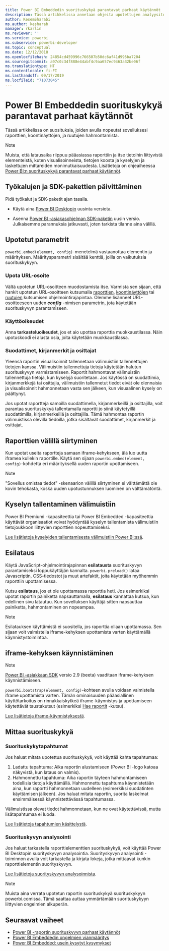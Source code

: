 ```yaml
---
title: Power BI Embeddedin suorituskykyä parantavat parhaat käytännöt
description: Tässä artikkelissa annetaan ohjeita upotettujen analyysitoimintojen parhaisiin käytäntöihin
author: KesemSharabi
ms.author: kesharab
manager: rkarlin
ms.reviewer: ''
ms.service: powerbi
ms.subservice: powerbi-developer
ms.topic: conceptual
ms.date: 12/12/2018
ms.openlocfilehash: 24854cd459996c766507b50dc6af41d995ba7204
ms.sourcegitcommit: a97c0c34f888e44abf4c9aa657ec9463a32be06f
ms.translationtype: HT
ms.contentlocale: fi-FI
ms.lasthandoff: 09/17/2019
ms.locfileid: "71073045"
---
```

# <a name="power-bi-embedded-performance-best-practices"></a>Power BI Embeddedin suorituskykyä parantavat parhaat käytännöt

Tässä artikkelissa on suosituksia, joiden avulla nopeutat sovelluksesi raporttien, koontinäyttöjen, ja ruutujen hahmontamista.

> [!Note]
> Muista, että latausaika riippuu pääasiassa raporttiin ja itse tietoihin liittyvistä elementeistä, kuten visualisoinneista, tietojen koosta ja kyselyjen ja laskettujen mittareiden monimutkaisuudesta. Lisätietoja on ohjeaiheessa [Power BI:n suorituskykyä parantavat parhaat käytännöt](../power-bi-reports-performance.md).

## <a name="update-tools-and-sdk-packages"></a>Työkalujen ja SDK-pakettien päivittäminen

Pidä työkalut ja SDK-paketit ajan tasalla.

* Käytä aina [Power BI Desktopin](https://powerbi.microsoft.com/desktop/) uusinta versiota.

* Asenna [Power BI -asiakasohjelman SDK-paketin](https://github.com/Microsoft/PowerBI-JavaScript) uusin versio. Julkaisemme parannuksia jatkuvasti, joten tarkista tilanne aina välillä.

## <a name="embed-parameters"></a>Upotetut parametrit

`powerbi.embed(element, config)`-menetelmä vastaanottaa elementin ja määrityksen. Määritysparametri sisältää kenttiä, joilla on vaikutuksia suorituskykyyn.

### <a name="embed-url"></a>Upota URL-osoite

Vältä upotetun URL-osoitteen muodostamista itse. Varmista sen sijaan, että hankit upotetun URL-osoitteen kutsumalla [raporttien](/rest/api/power-bi/reports/getreportsingroup), [koontinäyttöjen](/rest/api/power-bi/dashboards/getdashboardsingroup) tai [ruutujen](/rest/api/power-bi/dashboards/gettilesingroup) kutsumisen ohjelmointirajapintaa. Olemme lisänneet URL-osoitteeseen uuden **_config_** -nimisen parametrin, jota käytetään suorituskyvyn parantamiseen.

### <a name="permissions"></a>Käyttöoikeudet

Anna **tarkasteluoikeudet**, jos et aio upottaa raporttia muokkaustilassa. Näin upotuskoodi ei alusta osia, joita käytetään muokkaustilassa.

### <a name="filters-bookmarks-and-slicers"></a>Suodattimet, kirjanmerkit ja osittajat

Yleensä raportin visualisoinnit tallennetaan välimuistiin tallennettujen tietojen kanssa. Välimuistiin tallennettuja tietoja käytetään halutun suorituskyvyn varmistamiseen. Raportit hahmontavat välimuistiin tallennettuja tietoja, kun kyselyjä suoritetaan. Jos käytössä on suodattimia, kirjanmerkkejä tai osittajia, välimuistiin tallennetut tiedot eivät ole olennaisia ja visualisoinnit hahmonnetaan vasta sen jälkeen, kun visuaalinen kysely on päättynyt.

Jos upotat raportteja samoilla suodattimella, kirjanmerkeillä ja osittajilla, voit parantaa suorituskykyä tallentamalla raportti jo siinä käytetyillä suodattimilla, kirjanmerkeillä ja osittajilla. Tämä hahmontaa raportin välimuistissa olevilla tiedoilla, jotka sisältävät suodattimet, kirjanmerkit ja osittajat.

## <a name="switching-between-reports"></a>Raporttien välillä siirtyminen

Kun upotat useita raportteja samaan iframe-kehykseen, älä luo uutta iframea kullekin raportille. Käytä sen sijaan `powerbi.embed(element, config)`-kohdetta eri määrityksellä uuden raportin upottamiseen.

> [!NOTE]
> "Sovellus omistaa tiedot" -skenaarion välillä siirtyminen ei välttämättä ole kovin tehokasta, koska uuden upotustunnuksen luominen on välttämätöntä.

## <a name="query-caching"></a>Kyselyn tallentaminen välimuistiin

Power BI Premiumi -kapasiteettia tai Power BI Embedded -kapasiteettia käyttävät organisaatiot voivat hyödyntää kyselyn tallentamista välimuistiin tietojoukkoon liittyvien raporttien nopeuttamiseksi.

[Lue lisätietoja kyselyiden tallentamisesta välimuistiin Power BI:ssä](../power-bi-query-caching.md).

## <a name="preload"></a>Esilataus

Käytä JavaScript-ohjelmointirajapinnan **esilatausta** suorituskyvyn parantamiseksi loppukäyttäjän kannalta. `powerbi.preload()` lataa Javascriptin, CSS-tiedostot ja muut artefaktit, joita käytetään myöhemmin raporttiin upottamisessa.

Kutsu **esilataus**, jos et ole upottamassa raporttia heti. Jos esimerkiksi upotat raportin painiketta napsauttamalla, **esilataus** kannattaa kutsua, kun edellinen sivu latautuu. Kun sovelluksen käyttäjä sitten napsauttaa painiketta, hahmontaminen on nopeampaa.

> [!NOTE]
> Esilatauksen käyttämistä ei suositella, jos raporttia ollaan upottamassa. Sen sijaan voit valmistella iframe-kehyksen upottamista varten käyttämällä käynnistystoimintoa.

## <a name="bootstrapping-the-iframe"></a>iframe-kehyksen käynnistäminen

> [!NOTE]
> [Power BI -asiakkaan SDK](https://github.com/Microsoft/PowerBI-JavaScript) versio 2.9 (beeta) vaaditaan iframe-kehyksen käynnistämiseen. 
>
> `powerbi.bootstrap(element, config)`-kohteen avulla voidaan valmistella iframe upottamista varten. Tämän ominaisuuden pääasiallinen käyttötarkoitus on rinnakkaiskytkeä iframe-käynnistys ja upottamiseen käytettävät taustakutsut (esimerkiksi [Hae raportit](/rest/api/power-bi/reports/getreportsingroup) -kutsu).

[Lue lisätietoja iframe-käynnistyksestä](https://github.com/Microsoft/PowerBI-JavaScript/wiki/Bootstrap---For-Better-Performance).

## <a name="measure-performance"></a>Mittaa suorituskykyä

### <a name="performance-events"></a>Suorituskykytapahtumat

Jos haluat mitata upotettua suorituskykyä, voit käyttää kahta tapahtumaa:

1. Ladattu tapahtuma: Aika raportin alustamiseen (Power BI -logo katoaa näkyvistä, kun lataus on valmis).
2. Hahmonnettu tapahtuma: Aika raportin täyteen hahmontamiseen todellisia tietoja käyttämällä. Hahmonnettu tapahtuma käynnistetään aina, kun raportti hahmonnetaan uudelleen (esimerkiksi suodatinten käyttämisen jälkeen). Jos haluat mitata raportin, suorita laskelmat ensimmäisessä käynnistettävässä tapahtumassa.

Välimuistissa olevat tiedot hahmonnetaan, kun ne ovat käytettävissä, mutta lisätapahtumaa ei luoda.

[Lue lisätietoja tapahtumien käsittelystä](https://github.com/Microsoft/PowerBI-JavaScript/wiki/Handling-Events).

### <a name="performance-analyzer"></a>Suorituskyvyn analysointi

Jos haluat tarkastella raporttielementtien suorituskykyä, voit käyttää Power BI Desktopin suorityskyvyn analysointia.
Suorityskyvyn analysointi -toiminnon avulla voit tarkastella ja kirjata lokeja, jotka mittaavat kunkin raporttielementin suorityskyvyn.

[Lue lisätietoja suorityskyvyn analysoinnista](../desktop-performance-analyzer.md).

> [!NOTE]
> Muista aina verrata upotetun raportin suorituskykyä suorituskykyyn powerbi.comissa. Tämä saattaa auttaa ymmärtämään suorituskykyyn liittyvien ongelmien alkuperän.

## <a name="next-steps"></a>Seuraavat vaiheet

* [Power BI -raportin suorituskyvyn parhaat käytännöt](../power-bi-reports-performance.md)
* [Power BI Embeddedin ongelmien vianmääritys](embedded-troubleshoot.md)
* [Power BI Embedded: usein kysytyt kysymykset](embedded-faq.md)
